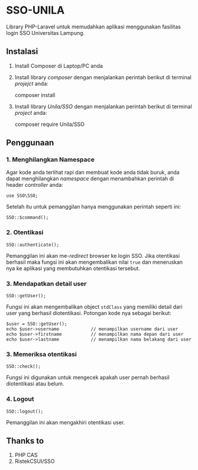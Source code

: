 # SSO-UNILA
Library PHP-Laravel untuk memudahkan aplikasi menggunakan fasilitas login SSO Universitas Lampung.

## Instalasi
1. Install Composer di Laptop/PC anda

2. Install library *composer* dengan menjalankan perintah berikut di terminal *projejct* anda:

    composer install

3. Install library *Unila/SSO* dengan menjalankan perintah berikut di terminal *project* anda:

    composer require Unila/SSO

## Penggunaan

### 1. Menghilangkan Namespace

Agar kode anda terlihat rapi dan membuat kode anda tidak buruk, anda dapat menghilangkan *namespace* dengan menambahkan perintah di header *controller* anda:

    use SSO\SSO;

Setelah itu untuk pemanggilan hanya menggunakan perintah seperti ini:

    SSO::$command();

### 2. Otentikasi

    SSO::authenticate();

Pemanggilan ini akan me-*redirect* browser ke login SSO. Jika otentikasi berhasil maka fungsi ini akan mengembalikan nilai `true` dan meneruskan nya ke aplikasi yang membutuhkan otentikasi tersebut.

### 3. Mendapatkan detail user

    SSO::getUser();

Fungsi ini akan mengembalikan object `stdClass` yang memiliki detail dari user yang berhasil diotentikasi. Potongan kode nya sebagai berikut:

    $user = SSO::getUser();
    echo $user->username            // menampilkan username dari user
    echo $user->firstname           // menampilkan nama depan dari user
    echo $user->lastname            // menampilkan nama belakang dari user

### 3. Memeriksa otentikasi

    SSO::check();

Fungsi ini digunakan untuk mengecek apakah user pernah berhasil diotentikasi atau belum.

### 4. Logout

    SSO::logout();

Pemanggilan ini akan mengakhiri otentikasi user.

## Thanks to

1. PHP CAS
2. RistekCSUI/SSO